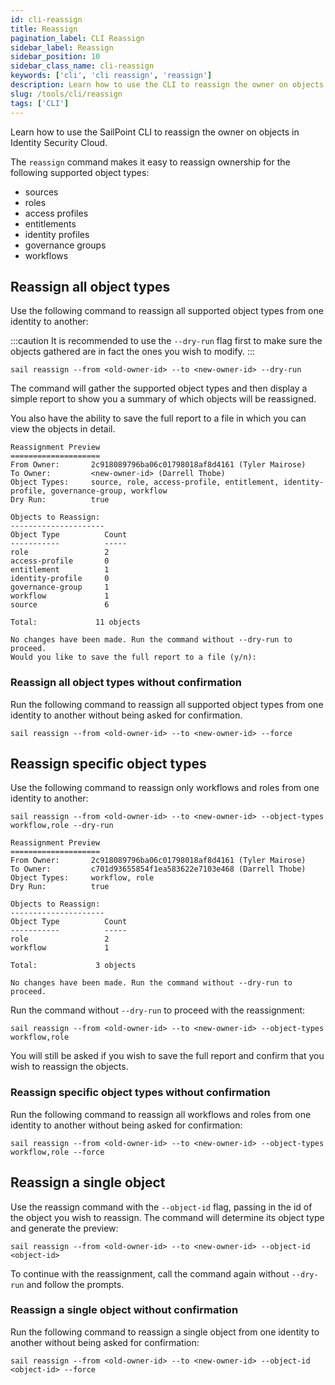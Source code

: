 ```yaml
---
id: cli-reassign
title: Reassign
pagination_label: CLI Reassign
sidebar_label: Reassign
sidebar_position: 10
sidebar_class_name: cli-reassign
keywords: ['cli', 'cli reassign', 'reassign']
description: Learn how to use the CLI to reassign the owner on objects in Identity Security Cloud.
slug: /tools/cli/reassign
tags: ['CLI']
---
```


Learn how to use the SailPoint CLI to reassign the owner on objects in Identity Security Cloud.

The `reassign` command makes it easy to reassign ownership for the following supported object types:

- sources
- roles
- access profiles
- entitlements
- identity profiles
- governance groups
- workflows

## Reassign all object types

Use the following command to reassign all supported object types from one identity to another:

:::caution It is recommended to use the `--dry-run` flag first to make sure the objects gathered are in fact the ones you wish to modify. :::

```shell
sail reassign --from <old-owner-id> --to <new-owner-id> --dry-run
```

The command will gather the supported object types and then display a simple report to show you a summary of which objects will be reassigned.

You also have the ability to save the full report to a file in which you can view the objects in detail.

```text
Reassignment Preview
====================
From Owner:       2c918089796ba06c01798018af8d4161 (Tyler Mairose)
To Owner:         <new-owner-id> (Darrell Thobe)
Object Types:     source, role, access-profile, entitlement, identity-profile, governance-group, workflow
Dry Run:          true

Objects to Reassign:
---------------------
Object Type          Count
-----------          -----
role                 2
access-profile       0
entitlement          1
identity-profile     0
governance-group     1
workflow             1
source               6

Total:             11 objects

No changes have been made. Run the command without --dry-run to proceed.
Would you like to save the full report to a file (y/n):
```

### Reassign all object types without confirmation

Run the following command to reassign all supported object types from one identity to another without being asked for confirmation.

```shell
sail reassign --from <old-owner-id> --to <new-owner-id> --force
```

## Reassign specific object types

Use the following command to reassign only workflows and roles from one identity to another:

```shell
sail reassign --from <old-owner-id> --to <new-owner-id> --object-types workflow,role --dry-run
```

```text
Reassignment Preview
====================
From Owner:       2c918089796ba06c01798018af8d4161 (Tyler Mairose)
To Owner:         c701d93655854f1ea583622e7103e468 (Darrell Thobe)
Object Types:     workflow, role
Dry Run:          true

Objects to Reassign:
---------------------
Object Type          Count
-----------          -----
role                 2
workflow             1

Total:             3 objects

No changes have been made. Run the command without --dry-run to proceed.
```

Run the command without `--dry-run` to proceed with the reassignment:

```shell
sail reassign --from <old-owner-id> --to <new-owner-id> --object-types workflow,role
```

You will still be asked if you wish to save the full report and confirm that you wish to reassign the objects.

### Reassign specific object types without confirmation

Run the following command to reassign all workflows and roles from one identity to another without being asked for confirmation:

```shell
sail reassign --from <old-owner-id> --to <new-owner-id> --object-types workflow,role --force
```

## Reassign a single object

Use the reassign command with the `--object-id` flag, passing in the id of the object you wish to reassign. The command will determine its object type and generate the preview:

```shell
sail reassign --from <old-owner-id> --to <new-owner-id> --object-id <object-id>
```

To continue with the reassignment, call the command again without `--dry-run` and follow the prompts.

### Reassign a single object without confirmation

Run the following command to reassign a single object from one identity to another without being asked for confirmation:

```shell
sail reassign --from <old-owner-id> --to <new-owner-id> --object-id <object-id> --force
```

